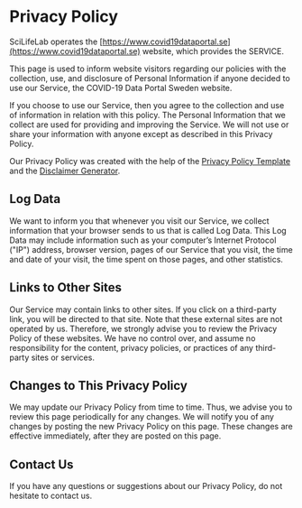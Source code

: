 # Privacy Policy

SciLifeLab operates the [https://www.covid19dataportal.se](https://www.covid19dataportal.se) website, which provides the SERVICE.

This page is used to inform website visitors regarding our policies with the collection, use, and disclosure of Personal Information if anyone decided to use our Service, the COVID-19 Data Portal Sweden website.

If you choose to use our Service, then you agree to the collection and use of information in relation with this policy.
The Personal Information that we collect are used for providing and improving the Service.
We will not use or share your information with anyone except as described in this Privacy Policy.

Our Privacy Policy was created with the help of the [Privacy Policy Template](https://www.privacypolicytemplate.net) and the [Disclaimer Generator](https://www.disclaimergenerator.org/).

## Log Data

We want to inform you that whenever you visit our Service, we collect information that your browser sends to us that is called Log Data. This Log Data may include information such as your computer’s Internet Protocol ("IP") address, browser version, pages of our Service that you visit, the time and date of your visit, the time spent on those pages, and other statistics.

<!--
## Cookies

Cookies are files with small amount of data that is commonly used an anonymous unique identifier. These are sent to your browser from the website that you visit and are stored on your computer’s hard drive.

Our website uses these "cookies" to collection information and to improve our Service. You have the option to either accept or refuse these cookies, and know when a cookie is being sent to your computer. If you choose to refuse our cookies, you may not be able to use some portions of our Service.

For more general information on cookies, please read ["What Are Cookies"](https://www.cookieconsent.com/what-are-cookies/).
-->

<!--
## Service Providers

We reserve the right to employ third-party companies and individuals due to the following reasons:

* To facilitate our Service;
* To provide the Service on our behalf;
* To perform Service-related services; or
* To assist us in analyzing how our Service is used.

We want to inform our Service users that these third parties have access to your Personal Information. The reason is to perform the tasks assigned to them on our behalf. However, they are obligated not to disclose or use the information for any other purpose.
-->

## Links to Other Sites

Our Service may contain links to other sites. If you click on a third-party link, you will be directed to that site.
Note that these external sites are not operated by us.
Therefore, we strongly advise you to review the Privacy Policy of these websites.
We have no control over, and assume no responsibility for the content, privacy policies, or practices of any third-party sites or services.

## Changes to This Privacy Policy

We may update our Privacy Policy from time to time.
Thus, we advise you to review this page periodically for any changes.
We will notify you of any changes by posting the new Privacy Policy on this page.
These changes are effective immediately, after they are posted on this page.

## Contact Us

If you have any questions or suggestions about our Privacy Policy, do not hesitate to contact us.
